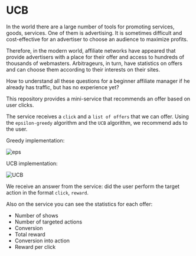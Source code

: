 # UCB

In the world there are a large number of tools for promoting services, goods, services. One of them is advertising. It is sometimes difficult and cost-effective for an advertiser to choose an audience to maximize profits.

Therefore, in the modern world, affiliate networks have appeared that provide advertisers with a place for their offer and access to hundreds of thousands of webmasters. Arbitrageurs, in turn, have statistics on offers and can choose them according to their interests on their sites.

How to understand all these questions for a beginner affiliate manager if he already has traffic, but has no experience yet?

This repository provides a mini-service that recommends an offer based on user clicks.

The service receives a `click` and a `list of offers` that we can offer. Using the `epsilon-greedy` algorithm and the `UCB` algorithm, we recommend ads to the user.

Greedy implementation:

![eps](https://storage.yandexcloud.net/klms-public/production/learning-content/55/1230/16303/47037/253254/Новый%20проект.png)

UCB implementation:

![UCB](https://latex.codecogs.com/svg.image?UCB(a)=RPC(a)&plus;c\sqrt{\frac{log(t)}{NumberOfShows(a)_{t-1}}})

We receive an answer from the service: did the user perform the target action in the format `click`, `reward`.

Also on the service you can see the statistics for each offer:
* Number of shows
* Number of targeted actions
* Conversion
* Total reward
* Conversion into action
* Reward per click

